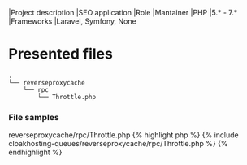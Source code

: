 |Project description	|SEO application
|Role 					|Mantainer
|PHP 					|5.* - 7.*
|Frameworks				|Laravel, Symfony, None

# Presented files

```
.
└── reverseproxycache
    └── rpc
        └── Throttle.php
```

### File samples

reverseproxycache/rpc/Throttle.php
{% highlight php %}
{% include cloakhosting-queues/reverseproxycache/rpc/Throttle.php %}
{% endhighlight %}

